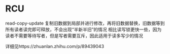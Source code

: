 # RCU
read-copy-update
复制旧数据到局部并进行修改，再将旧数据替换，旧数据等到所有读者读完即可释放，不会出现“半新半旧”的情况
相比读写锁更快一些，因为读者不需要等待写者，但是写者需要互斥，因此适用于读多写少的情况

详细见https://zhuanlan.zhihu.com/p/89439043